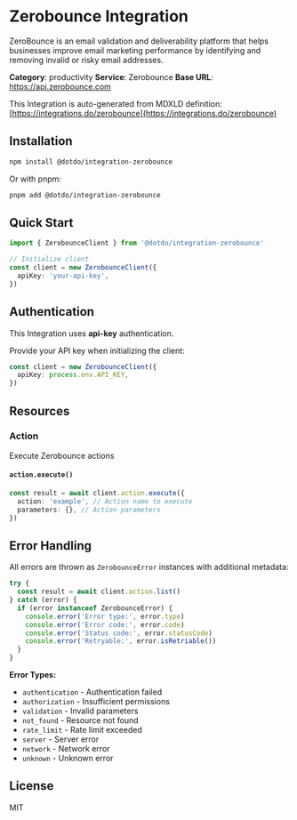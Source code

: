 # Zerobounce Integration

ZeroBounce is an email validation and deliverability platform that helps businesses improve email marketing performance by identifying and removing invalid or risky email addresses.

**Category**: productivity
**Service**: Zerobounce
**Base URL**: https://api.zerobounce.com

This Integration is auto-generated from MDXLD definition: [https://integrations.do/zerobounce](https://integrations.do/zerobounce)

## Installation

```bash
npm install @dotdo/integration-zerobounce
```

Or with pnpm:

```bash
pnpm add @dotdo/integration-zerobounce
```

## Quick Start

```typescript
import { ZerobounceClient } from '@dotdo/integration-zerobounce'

// Initialize client
const client = new ZerobounceClient({
  apiKey: 'your-api-key',
})
```

## Authentication

This Integration uses **api-key** authentication.

Provide your API key when initializing the client:

```typescript
const client = new ZerobounceClient({
  apiKey: process.env.API_KEY,
})
```

## Resources

### Action

Execute Zerobounce actions

#### `action.execute()`

```typescript
const result = await client.action.execute({
  action: 'example', // Action name to execute
  parameters: {}, // Action parameters
})
```

## Error Handling

All errors are thrown as `ZerobounceError` instances with additional metadata:

```typescript
try {
  const result = await client.action.list()
} catch (error) {
  if (error instanceof ZerobounceError) {
    console.error('Error type:', error.type)
    console.error('Error code:', error.code)
    console.error('Status code:', error.statusCode)
    console.error('Retryable:', error.isRetriable())
  }
}
```

**Error Types:**

- `authentication` - Authentication failed
- `authorization` - Insufficient permissions
- `validation` - Invalid parameters
- `not_found` - Resource not found
- `rate_limit` - Rate limit exceeded
- `server` - Server error
- `network` - Network error
- `unknown` - Unknown error

## License

MIT
